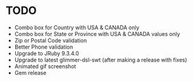 # TODO

- Combo box for Country with USA & CANADA only
- Combo box for State or Province with USA & CANADA values only
- Zip or Postal Code validation
- Better Phone validation
- Upgrade to JRuby 9.3.4.0
- Upgrade to latest glimmer-dsl-swt (after making a release with fixes)
- Animated gif screenshot
- Gem release
